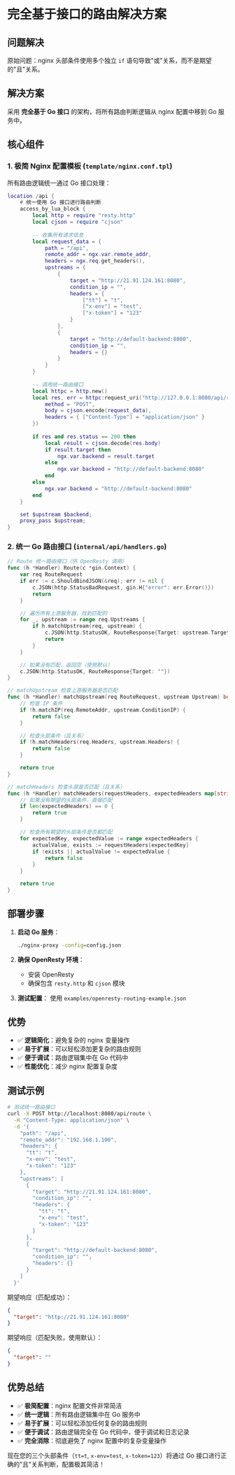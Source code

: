 # 完全基于接口的路由解决方案

## 问题解决

原始问题：nginx 头部条件使用多个独立 `if` 语句导致"或"关系，而不是期望的"且"关系。

## 解决方案

采用 **完全基于 Go 接口** 的架构，将所有路由判断逻辑从 nginx 配置中移到 Go 服务中。

## 核心组件

### 1. 极简 Nginx 配置模板 (`template/nginx.conf.tpl`)

所有路由逻辑统一通过 Go 接口处理：

```lua
location /api {
    # 统一使用 Go 接口进行路由判断
    access_by_lua_block {
        local http = require "resty.http"
        local cjson = require "cjson"
        
        -- 收集所有请求信息
        local request_data = {
            path = "/api",
            remote_addr = ngx.var.remote_addr,
            headers = ngx.req.get_headers(),
            upstreams = {
                {
                    target = "http://21.91.124.161:8080",
                    condition_ip = "",
                    headers = {
                        ["tt"] = "t",
                        ["x-env"] = "test",
                        ["x-token"] = "123"
                    }
                },
                {
                    target = "http://default-backend:8080",
                    condition_ip = "",
                    headers = {}
                }
            }
        }
        
        -- 调用统一路由接口
        local httpc = http.new()
        local res, err = httpc:request_uri("http://127.0.0.1:8080/api/route", {
            method = "POST",
            body = cjson.encode(request_data),
            headers = { ["Content-Type"] = "application/json" }
        })
        
        if res and res.status == 200 then
            local result = cjson.decode(res.body)
            if result.target then
                ngx.var.backend = result.target
            else
                ngx.var.backend = "http://default-backend:8080"
            end
        else
            ngx.var.backend = "http://default-backend:8080"
        end
    }

    set $upstream $backend;
    proxy_pass $upstream;
}
```

### 2. 统一 Go 路由接口 (`internal/api/handlers.go`)

```go
// Route 统一路由接口（供 OpenResty 调用）
func (h *Handler) Route(c *gin.Context) {
    var req RouteRequest
    if err := c.ShouldBindJSON(&req); err != nil {
        c.JSON(http.StatusBadRequest, gin.H{"error": err.Error()})
        return
    }

    // 遍历所有上游服务器，找到匹配的
    for _, upstream := range req.Upstreams {
        if h.matchUpstream(req, upstream) {
            c.JSON(http.StatusOK, RouteResponse{Target: upstream.Target})
            return
        }
    }

    // 如果没有匹配，返回空（使用默认）
    c.JSON(http.StatusOK, RouteResponse{Target: ""})
}

// matchUpstream 检查上游服务器是否匹配
func (h *Handler) matchUpstream(req RouteRequest, upstream Upstream) bool {
    // 检查 IP 条件
    if !h.matchIP(req.RemoteAddr, upstream.ConditionIP) {
        return false
    }

    // 检查头部条件（且关系）
    if !h.matchHeaders(req.Headers, upstream.Headers) {
        return false
    }

    return true
}

// matchHeaders 检查头部是否匹配（且关系）
func (h *Handler) matchHeaders(requestHeaders, expectedHeaders map[string]string) bool {
    // 如果没有期望的头部条件，直接匹配
    if len(expectedHeaders) == 0 {
        return true
    }

    // 检查所有期望的头部条件是否都匹配
    for expectedKey, expectedValue := range expectedHeaders {
        actualValue, exists := requestHeaders[expectedKey]
        if !exists || actualValue != expectedValue {
            return false
        }
    }

    return true
}
```

## 部署步骤

1. **启动 Go 服务**：
   ```bash
   ./nginx-proxy -config=config.json
   ```

2. **确保 OpenResty 环境**：
   - 安装 OpenResty
   - 确保包含 `resty.http` 和 `cjson` 模块

3. **测试配置**：
   使用 `examples/openresty-routing-example.json`

## 优势

- ✅ **逻辑简化**：避免复杂的 nginx 变量操作
- ✅ **易于扩展**：可以轻松添加更复杂的路由规则  
- ✅ **便于调试**：路由逻辑集中在 Go 代码中
- ✅ **性能优化**：减少 nginx 配置复杂度

## 测试示例

```bash
# 测试统一路由接口
curl -X POST http://localhost:8080/api/route \
  -H "Content-Type: application/json" \
  -d '{
    "path": "/api",
    "remote_addr": "192.168.1.100",
    "headers": {
      "tt": "t",
      "x-env": "test", 
      "x-token": "123"
    },
    "upstreams": [
      {
        "target": "http://21.91.124.161:8080",
        "condition_ip": "",
        "headers": {
          "tt": "t",
          "x-env": "test",
          "x-token": "123"
        }
      },
      {
        "target": "http://default-backend:8080",
        "condition_ip": "",
        "headers": {}
      }
    ]
  }'
```

期望响应（匹配成功）：
```json
{
  "target": "http://21.91.124.161:8080"
}
```

期望响应（匹配失败，使用默认）：
```json
{
  "target": ""
}
```

## 优势总结

- ✅ **极简配置**：nginx 配置文件非常简洁
- ✅ **统一逻辑**：所有路由逻辑集中在 Go 服务中
- ✅ **易于扩展**：可以轻松添加任何复杂的路由规则
- ✅ **便于调试**：路由逻辑完全在 Go 代码中，便于调试和日志记录
- ✅ **完全消除**：彻底避免了 nginx 配置中的复杂变量操作

现在您的三个头部条件（`tt=t`, `x-env=test`, `x-token=123`）将通过 Go 接口进行正确的"且"关系判断，配置极其简洁！